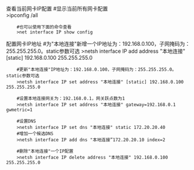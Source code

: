 查看当前网卡IP配置
        #显示当前所有网卡配置        
        >ipconfig /all               

        #也可以使用下面的命令查看
        >net interface IP show config
配置网卡IP地址
        #为"本地连接"新增一个IP地址为：192.168.0.100，子网掩码为：255.255.255.0。static参数可选
        >netsh interface IP add address "本地连接" [static] 192.168.0.100 255.255.255.0

        #更新"本地连接"IP地址为：192.168.0.100，子网掩码为：255.255.255.0。static参数可选
        >netsh interface IP set address "本地连接" [static] 192.168.0.100 255.255.255.0
        
        #设置本地连接网关为：192.168.0.1，网关跃点数为1
        >netsh interface IP set address "本地连接" gateway=192.168.0.1 gwmetric=1

        #设置DNS
        >netsh interface IP set dns "本地连接" static 172.20.20.40
        #增加一个候选DNS
        >netsh interface IP add dns "本地连接”172.20.20.10 index=2

        #删除"本地连接"一个IP配置
        >netsh interface IP delete address "本地连接" 192.168.0.100 255.255.255.0